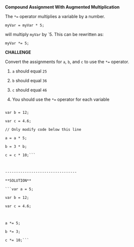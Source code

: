 **Compound Assignment With Augmented Multiplication**

The `*=` operator multiplies a variable by a number.

`myVar = myVar * 5;`

will multiply `myVar` by `5. This can be rewritten as:

`myVar *= 5;`


**CHALLENGE**


Convert the assignments for `a`, `b`, and `c` to use the `*=` operator.

1. `a` should equal `25`

2. `b` should equal `36`

3. `c` should equal `46`

4. You should use the `*=` operator for each variable


```var a = 5;

var b = 12;

var c = 4.6;

// Only modify code below this line

a = a * 5;

b = 3 * b;

c = c * 10;```



---------------------------------

**SOLUTION**

```var a = 5;

var b = 12;

var c = 4.6;



a *= 5;

b *= 3;

c *= 10;```



